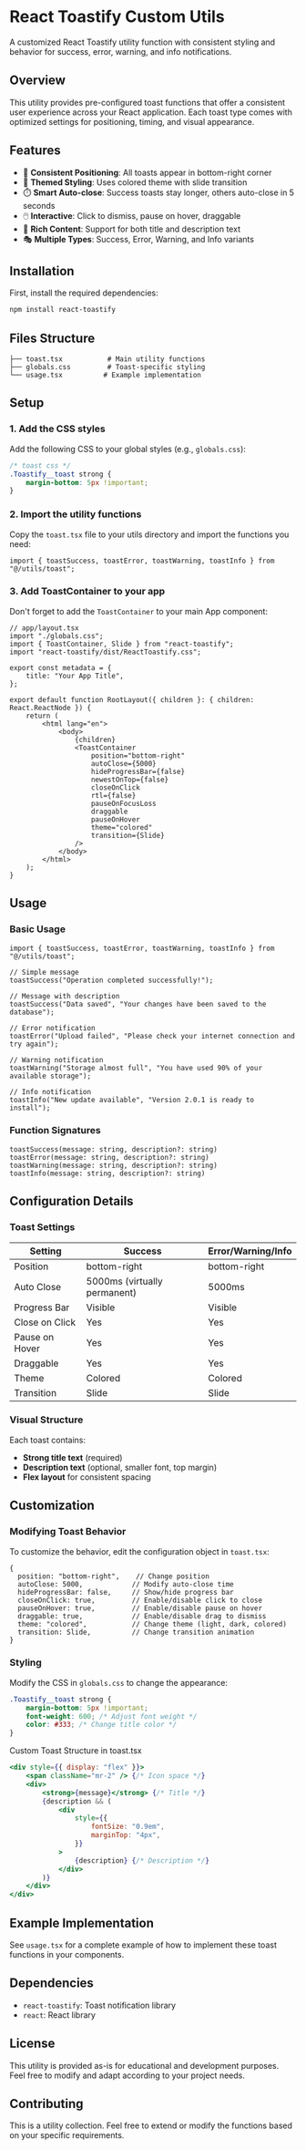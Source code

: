 # React Toastify Custom Utils

A customized React Toastify utility function with consistent styling and behavior for success, error, warning, and info notifications.

## Overview

This utility provides pre-configured toast functions that offer a consistent user experience across your React application. Each toast type comes with optimized settings for positioning, timing, and visual appearance.

## Features

-   🎯 **Consistent Positioning**: All toasts appear in bottom-right corner
-   🎨 **Themed Styling**: Uses colored theme with slide transition
-   ⏱️ **Smart Auto-close**: Success toasts stay longer, others auto-close in 5 seconds
-   🖱️ **Interactive**: Click to dismiss, pause on hover, draggable
-   📝 **Rich Content**: Support for both title and description text
-   🎭 **Multiple Types**: Success, Error, Warning, and Info variants

## Installation

First, install the required dependencies:

```bash
npm install react-toastify
```

## Files Structure

```
├── toast.tsx           # Main utility functions
├── globals.css         # Toast-specific styling
└── usage.tsx          # Example implementation
```

## Setup

### 1. Add the CSS styles

Add the following CSS to your global styles (e.g., `globals.css`):

```css
/* toast css */
.Toastify__toast strong {
	margin-bottom: 5px !important;
}
```

### 2. Import the utility functions

Copy the `toast.tsx` file to your utils directory and import the functions you need:

```tsx
import { toastSuccess, toastError, toastWarning, toastInfo } from "@/utils/toast";
```

### 3. Add ToastContainer to your app

Don't forget to add the `ToastContainer` to your main App component:

```tsx
// app/layout.tsx
import "./globals.css";
import { ToastContainer, Slide } from "react-toastify";
import "react-toastify/dist/ReactToastify.css";

export const metadata = {
	title: "Your App Title",
};

export default function RootLayout({ children }: { children: React.ReactNode }) {
	return (
		<html lang="en">
			<body>
				{children}
				<ToastContainer
					position="bottom-right"
					autoClose={5000}
					hideProgressBar={false}
					newestOnTop={false}
					closeOnClick
					rtl={false}
					pauseOnFocusLoss
					draggable
					pauseOnHover
					theme="colored"
					transition={Slide}
				/>
			</body>
		</html>
	);
}
```

## Usage

### Basic Usage

```tsx
import { toastSuccess, toastError, toastWarning, toastInfo } from "@/utils/toast";

// Simple message
toastSuccess("Operation completed successfully!");

// Message with description
toastSuccess("Data saved", "Your changes have been saved to the database");

// Error notification
toastError("Upload failed", "Please check your internet connection and try again");

// Warning notification
toastWarning("Storage almost full", "You have used 90% of your available storage");

// Info notification
toastInfo("New update available", "Version 2.0.1 is ready to install");
```

### Function Signatures

```tsx
toastSuccess(message: string, description?: string)
toastError(message: string, description?: string)
toastWarning(message: string, description?: string)
toastInfo(message: string, description?: string)
```

## Configuration Details

### Toast Settings

| Setting        | Success                      | Error/Warning/Info |
| -------------- | ---------------------------- | ------------------ |
| Position       | bottom-right                 | bottom-right       |
| Auto Close     | 5000ms (virtually permanent) | 5000ms             |
| Progress Bar   | Visible                      | Visible            |
| Close on Click | Yes                          | Yes                |
| Pause on Hover | Yes                          | Yes                |
| Draggable      | Yes                          | Yes                |
| Theme          | Colored                      | Colored            |
| Transition     | Slide                        | Slide              |

### Visual Structure

Each toast contains:

-   **Strong title text** (required)
-   **Description text** (optional, smaller font, top margin)
-   **Flex layout** for consistent spacing

## Customization

### Modifying Toast Behavior

To customize the behavior, edit the configuration object in `toast.tsx`:

```tsx
{
  position: "bottom-right",    // Change position
  autoClose: 5000,            // Modify auto-close time
  hideProgressBar: false,     // Show/hide progress bar
  closeOnClick: true,         // Enable/disable click to close
  pauseOnHover: true,         // Enable/disable pause on hover
  draggable: true,            // Enable/disable drag to dismiss
  theme: "colored",           // Change theme (light, dark, colored)
  transition: Slide,          // Change transition animation
}
```

### Styling

Modify the CSS in `globals.css` to change the appearance:

```css
.Toastify__toast strong {
	margin-bottom: 5px !important;
	font-weight: 600; /* Adjust font weight */
	color: #333; /* Change title color */
}
```

Custom Toast Structure in toast.tsx

```jsx
<div style={{ display: "flex" }}>
	<span className="mr-2" /> {/* Icon space */}
	<div>
		<strong>{message}</strong> {/* Title */}
		{description && (
			<div
				style={{
					fontSize: "0.9em",
					marginTop: "4px",
				}}
			>
				{description} {/* Description */}
			</div>
		)}
	</div>
</div>
```

## Example Implementation

See `usage.tsx` for a complete example of how to implement these toast functions in your components.

## Dependencies

-   `react-toastify`: Toast notification library
-   `react`: React library

## License

This utility is provided as-is for educational and development purposes. Feel free to modify and adapt according to your project needs.

## Contributing

This is a utility collection. Feel free to extend or modify the functions based on your specific requirements.
